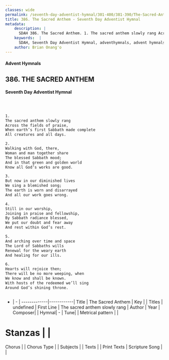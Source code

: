 ```yaml
---
classes: wide
permalink: /seventh-day-adventist-hymnal/301-400/381-390/The-Sacred-Anthem/
title: 386. The Sacred Anthem - Seventh Day Adventist Hymnal
metadata:
    description: |
      SDAH 386. The Sacred Anthem. 1. The sacred anthem slowly rang Across the fields of praise, When earth’s first Sabbath made complete All creatures and all days.
    keywords:  |
      SDAH, Seventh Day Adventist Hymnal, adventhymnals, advent hymnals, The Sacred Anthem, The sacred anthem slowly rang 
    author: Brian Onang'o
---
```


#### Advent Hymnals
## 386. THE SACRED ANTHEM
#### Seventh Day Adventist Hymnal

```txt



1.
The sacred anthem slowly rang
Across the fields of praise,
When earth’s first Sabbath made complete
All creatures and all days.

2.
Walking with God, there,
Woman and man together share
The blessed Sabbath mood;
And in that green and golden world
Know all God’s works are good.

3.
But now in our diminished lives
We sing a blemished song;
The earth is worn and disarrayed
And all our work goes wrong.

4.
Still in our worship,
Joining in praise and fellowship,
By Sabbath radiance blessed,
We put our doubt and fear away
And rest within God’s rest.

5.
And arching over time and space
The Lord of Sabbaths wills
Renewal for the weary earth
And healing for our ills.

6.
Hearts will rejoice then;
There will be no more weeping, when
We know and shall be known.
With hosts of the redeemed we’ll sing
Around God’s shining throne.



```

- |   -  |
-------------|------------|
Title | The Sacred Anthem |
Key |  |
Titles | undefined |
First Line | The sacred anthem slowly rang |
Author | 
Year | 
Composer|  |
Hymnal|  - |
Tune|  |
Metrical pattern | |
# Stanzas |  |
Chorus |  |
Chorus Type |  |
Subjects |  |
Texts |  |
Print Texts | 
Scripture Song |  |
  
